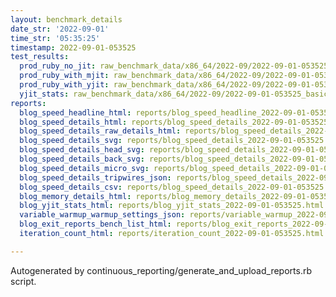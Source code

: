 ```yaml
---
layout: benchmark_details
date_str: '2022-09-01'
time_str: '05:35:25'
timestamp: 2022-09-01-053525
test_results:
  prod_ruby_no_jit: raw_benchmark_data/x86_64/2022-09/2022-09-01-053525_basic_benchmark_prod_ruby_no_jit.json
  prod_ruby_with_mjit: raw_benchmark_data/x86_64/2022-09/2022-09-01-053525_basic_benchmark_prod_ruby_with_mjit.json
  prod_ruby_with_yjit: raw_benchmark_data/x86_64/2022-09/2022-09-01-053525_basic_benchmark_prod_ruby_with_yjit.json
  yjit_stats: raw_benchmark_data/x86_64/2022-09/2022-09-01-053525_basic_benchmark_yjit_stats.json
reports:
  blog_speed_headline_html: reports/blog_speed_headline_2022-09-01-053525.html
  blog_speed_details_html: reports/blog_speed_details_2022-09-01-053525.html
  blog_speed_details_raw_details_html: reports/blog_speed_details_2022-09-01-053525.raw_details.html
  blog_speed_details_svg: reports/blog_speed_details_2022-09-01-053525.svg
  blog_speed_details_head_svg: reports/blog_speed_details_2022-09-01-053525.head.svg
  blog_speed_details_back_svg: reports/blog_speed_details_2022-09-01-053525.back.svg
  blog_speed_details_micro_svg: reports/blog_speed_details_2022-09-01-053525.micro.svg
  blog_speed_details_tripwires_json: reports/blog_speed_details_2022-09-01-053525.tripwires.json
  blog_speed_details_csv: reports/blog_speed_details_2022-09-01-053525.csv
  blog_memory_details_html: reports/blog_memory_details_2022-09-01-053525.html
  blog_yjit_stats_html: reports/blog_yjit_stats_2022-09-01-053525.html
  variable_warmup_warmup_settings_json: reports/variable_warmup_2022-09-01-053525.warmup_settings.json
  blog_exit_reports_bench_list_html: reports/blog_exit_reports_2022-09-01-053525.bench_list.html
  iteration_count_html: reports/iteration_count_2022-09-01-053525.html

---
```

Autogenerated by continuous_reporting/generate_and_upload_reports.rb script.
